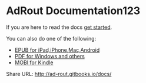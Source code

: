 AdRout Documentation123
=======

If you are here to read the docs [get started](http://ad-rout.gitbooks.io/docs/content/docs/getting-started.html).

You can also do one of the following:
* [EPUB for iPad,iPhone,Mac,Android](https://www.gitbook.com/download/epub/book/ad-rout/docs)
* [PDF for Windows and others](https://www.gitbook.com/download/pdf/book/ad-rout/docs)
* [MOBI for Kindle](https://www.gitbook.com/download/mobi/book/ad-rout/docs)

Share URL: http://ad-rout.gitbooks.io/docs/

